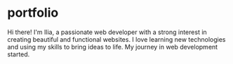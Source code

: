 # portfolio

Hi there! I'm Ilia, a passionate web developer with a strong interest in creating beautiful and functional websites. 
                I love learning new technologies and using my skills to bring ideas to life. 
                My journey in web development started.
